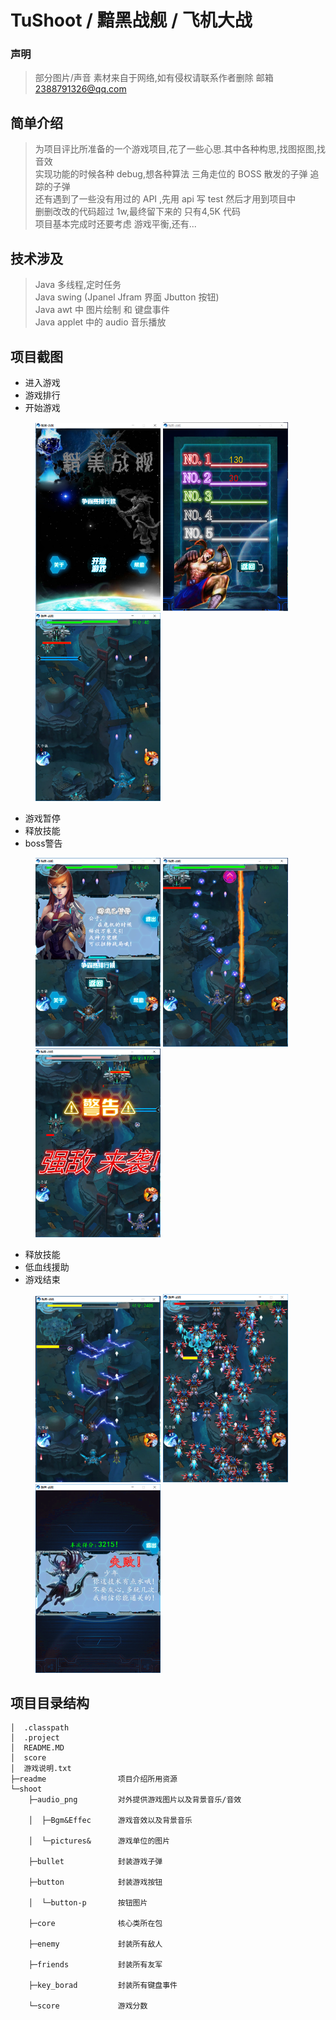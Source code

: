 # TuShoot / 黯黑战舰 / 飞机大战
### 声明
>部分图片/声音 素材来自于网络,如有侵权请联系作者删除
>邮箱 2388791326@qq.com
## 简单介绍
>为项目评比所准备的一个游戏项目,花了一些心思.其中各种构思,找图抠图,找音效
<br/>实现功能的时候各种 debug,想各种算法 三角走位的 BOSS 散发的子弹 追踪的子弹
<br/>还有遇到了一些没有用过的 API ,先用 api 写 test 然后才用到项目中
<br/>删删改改的代码超过 1w,最终留下来的 只有4,5K 代码
<br/>项目基本完成时还要考虑 游戏平衡,还有...

## 技术涉及
>Java 多线程,定时任务
<br/>Java swing (Jpanel Jfram 界面 Jbutton 按钮)
<br/>Java awt 中 图片绘制 和 键盘事件
<br/>Java applet 中的 audio 音乐播放

## 项目截图

- 进入游戏
- 游戏排行
- 开始游戏
<figure class="third">
<img src="https://github.com/tu-jacktu/TuShoot/blob/master/readme/0.png" width = "200"  />
<img src="https://github.com/tu-jacktu/TuShoot/blob/master/readme/1.png" width = "200"  />
<img src="https://github.com/tu-jacktu/TuShoot/blob/master/readme/2.png" width = "200"  />
</figure>

- 游戏暂停
- 释放技能
- boss警告
<figure class="third">
<img src="https://github.com/tu-jacktu/TuShoot/blob/master/readme/3.png" width = "200"  />
<img src="https://github.com/tu-jacktu/TuShoot/blob/master/readme/4.png" width = "200"  />
<img src="https://github.com/tu-jacktu/TuShoot/blob/master/readme/5.png" width = "200"  />
</figure>

- 释放技能
- 低血线援助
- 游戏结束
<figure class="third">
<img src="https://github.com/tu-jacktu/TuShoot/blob/master/readme/6.png" width = "200"  />
<img src="https://github.com/tu-jacktu/TuShoot/blob/master/readme/7.png" width = "200"  />
<img src="https://github.com/tu-jacktu/TuShoot/blob/master/readme/8.png" width = "200"  />
</figure>

## 项目目录结构
```
│  .classpath
│  .project
│  README.MD
│  score
│  游戏说明.txt      
├─readme				项目介绍所用资源
└─shoot
    ├─audio_png			对外提供游戏图片以及背景音乐/音效

    │  ├─Bgm&Effec		游戏音效以及背景音乐

    │  └─pictures&		游戏单位的图片

    ├─bullet			封装游戏子弹

    ├─button			封装游戏按钮

    │  └─button-p		按钮图片

    ├─core    			核心类所在包

    ├─enemy				封装所有敌人

    ├─friends			封装所有友军

    ├─key_borad			封装所有键盘事件

    └─score				游戏分数
```
